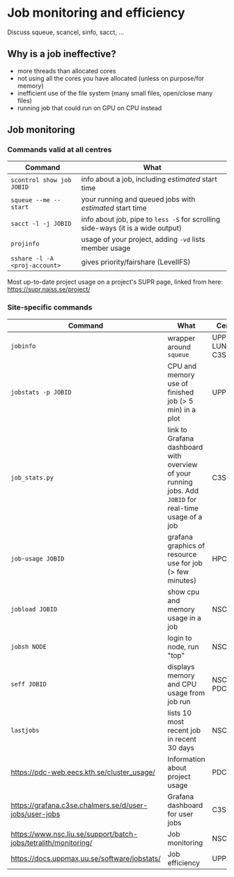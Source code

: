 # Job monitoring and efficiency

Discuss squeue, scancel, sinfo, sacct, ...

## Why is a job ineffective?

- more threads than allocated cores
- not using all the cores you have allocated (unless on purpose/for memory)
- inefficient use of the file system (many small files, open/close many files)
- running job that could run on GPU on CPU instead

## Job monitoring 

### Commands valid at all centres 

| Command | What |  
| ------- | ---- | 
| ``scontrol show job JOBID`` | info about a job, including *estimated* start time | 
| ``squeue --me --start`` | your running and queued jobs with *estimated* start time | 
| ``sacct -l -j JOBID`` | info about job, pipe to ``less -S`` for scrolling side-ways (it is a wide output) | 
| ``projinfo`` | usage of your project, adding ``-vd`` lists member usage | 
| ``sshare -l -A <proj-account>`` | gives priority/fairshare (LevelIFS) | 

Most up-to-date project usage on a project's SUPR page, linked from here: <a href="https://supr.naiss.se/project/" target="_blank">https://supr.naiss.se/project/</a>

### Site-specific commands 

| Command | What | Centre | 
| ------- | ---- | ------ |
| ``jobinfo``| wrapper around ``squeue`` | UPPMAX, LUNARC, C3SE |
| ``jobstats -p JOBID`` | CPU and memory use of finished job (> 5 min) in a plot | UPPMAX |
| ``job_stats.py`` | link to Grafana dashboard with overview of your running jobs. Add ``JOBID`` for real-time usage of a job | C3SE |
| ``job-usage JOBID`` | grafana graphics of resource use for job (> few minutes) | HPC2N |
| ``jobload JOBID`` | show cpu and memory usage in a job | NSC |
| ``jobsh NODE`` | login to node, run "top" | NSC |
| ``seff JOBID`` |  displays memory and CPU usage from job run | NSC, PDC | 
| ``lastjobs`` | lists 10 most recent job in recent 30 days | NSC |
| <a href="https://pdc-web.eecs.kth.se/cluster_usage/" target="_blank">https://pdc-web.eecs.kth.se/cluster_usage/</a> | Information about project usage | PDC |
| <a href="https://grafana.c3se.chalmers.se/d/user-jobs/user-jobs" target="_blank">https://grafana.c3se.chalmers.se/d/user-jobs/user-jobs</a> | Grafana dashboard for user jobs | C3SE |
| <a href="https://www.nsc.liu.se/support/batch-jobs/tetralith/monitoring/" target="_blank">https://www.nsc.liu.se/support/batch-jobs/tetralith/monitoring/</a> | Job monitoring | NSC |
| <a href="https://docs.uppmax.uu.se/software/jobstats/" target="_blank">https://docs.uppmax.uu.se/software/jobstats/</a> | Job efficiency | UPPMAX |

